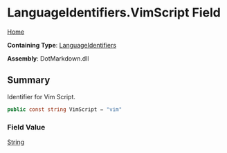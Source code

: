 # LanguageIdentifiers\.VimScript Field

[Home](../../../README.md)

**Containing Type**: [LanguageIdentifiers](../README.md)

**Assembly**: DotMarkdown\.dll

## Summary

Identifier for Vim Script\.

```csharp
public const string VimScript = "vim"
```

### Field Value

[String](https://docs.microsoft.com/en-us/dotnet/api/system.string)

